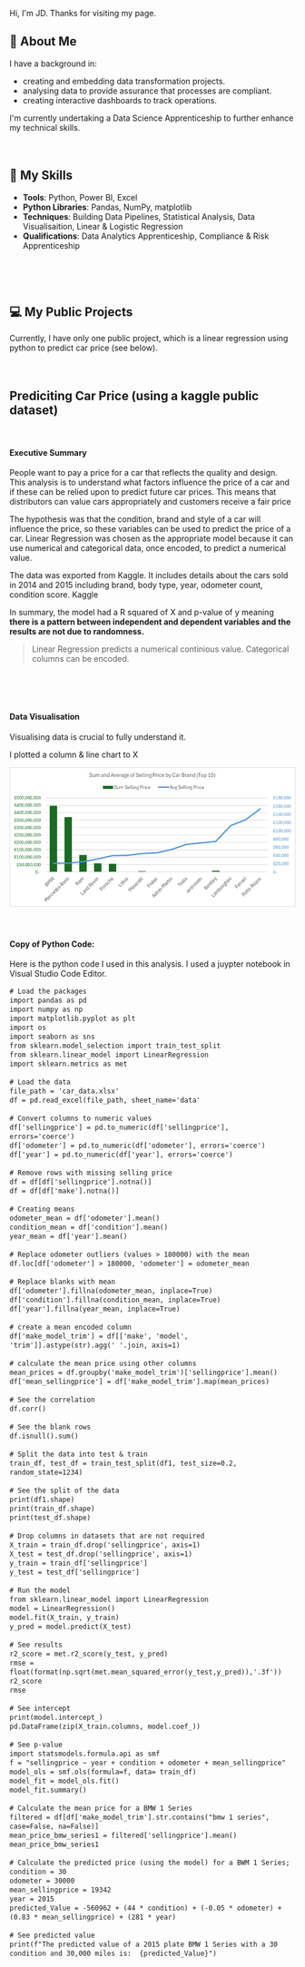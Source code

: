 Hi, I'm JD. Thanks for visiting my page.

## 🤵 About Me

I have a background in:
- creating and embedding data transformation projects.
- analysing data to provide assurance that processes are compliant.
- creating interactive dashboards to track operations.

I'm currently undertaking a Data Science Apprenticeship to further enhance my technical skills.
<br>
<br>
<br>

## 🥇 My Skills

- **Tools**: Python, Power BI, Excel
- **Python Libraries**: Pandas, NumPy, matplotlib
- **Techniques**: Building Data Pipelines, Statistical Analysis, Data Visualisaition, Linear & Logistic Regression
- **Qualifications**: Data Analytics Apprenticeship, Compliance & Risk Apprenticeship
<br>
<br>
<br>

## 💻 My Public Projects

Currently, I have only one public project, which is a linear regression using python to predict car price (see below).
<br>
<br>
<br>

## Prediciting Car Price (using a kaggle public dataset)

<br>

#### Executive Summary

People want to pay a price for a car that reflects the quality and design. This analysis is to understand what factors influence the price of a car and if these can be relied upon to predict future car prices. This means that distributors can value cars appropriately and customers receive a fair price

The hypothesis was that the condition, brand and style of a car will influence the price, so these variables can be used to predict the price of a car. Linear Regression was chosen as the appropriate model because it can use numerical and categorical data, once encoded, to predict a numerical value.

The data was exported from Kaggle. It includes details about the cars sold in 2014 and 2015 including brand, body type, year, odometer count, condition score. Kaggle 

In summary, the model had a R squared of X and p-value of y meaning **there is a pattern between independent and dependent variables and the results are not due to randomness.**

> Linear Regression predicts a numerical continious value. Categorical columns can be encoded.

<br>
<br>
<br>

#### Data Visualisation

Visualising data is crucial to fully understand it.

I plotted a column & line chart to X

![chart 1!](/assets/Picture1.png "chart 1")
<br>
<br>
<br>

#### Copy of Python Code:

Here is the python code I used in this analysis. I used a juypter notebook in Visual Studio Code Editor.
<br>
```
# Load the packages
import pandas as pd
import numpy as np
import matplotlib.pyplot as plt
import os
import seaborn as sns
from sklearn.model_selection import train_test_split
from sklearn.linear_model import LinearRegression
import sklearn.metrics as met

# Load the data
file_path = 'car_data.xlsx'
df = pd.read_excel(file_path, sheet_name='data'

# Convert columns to numeric values
df['sellingprice'] = pd.to_numeric(df['sellingprice'], errors='coerce')
df['odometer'] = pd.to_numeric(df['odometer'], errors='coerce')
df['year'] = pd.to_numeric(df['year'], errors='coerce')

# Remove rows with missing selling price
df = df[df['sellingprice'].notna()]
df = df[df['make'].notna()]

# Creating means
odometer_mean = df['odometer'].mean()
condition_mean = df['condition'].mean()
year_mean = df['year'].mean()

# Replace odometer outliers (values > 180000) with the mean
df.loc[df['odometer'] > 180000, 'odometer'] = odometer_mean

# Replace blanks with mean
df['odometer'].fillna(odometer_mean, inplace=True)
df['condition'].fillna(condition_mean, inplace=True)
df['year'].fillna(year_mean, inplace=True)

# create a mean encoded column 
df['make_model_trim'] = df[['make', 'model', 'trim']].astype(str).agg(' '.join, axis=1)

# calculate the mean price using other columns
mean_prices = df.groupby('make_model_trim')['sellingprice'].mean()
df['mean_sellingprice'] = df['make_model_trim'].map(mean_prices)

# See the correlation
df.corr()

# See the blank rows
df.isnull().sum()

# Split the data into test & train
train_df, test_df = train_test_split(df1, test_size=0.2, random_state=1234)

# See the split of the data
print(df1.shape)
print(train_df.shape)
print(test_df.shape)

# Drop columns in datasets that are not required
X_train = train_df.drop('sellingprice', axis=1)
X_test = test_df.drop('sellingprice', axis=1)
y_train = train_df['sellingprice']
y_test = test_df['sellingprice']

# Run the model
from sklearn.linear_model import LinearRegression
model = LinearRegression()
model.fit(X_train, y_train)
y_pred = model.predict(X_test)

# See results
r2_score = met.r2_score(y_test, y_pred)
rmse = float(format(np.sqrt(met.mean_squared_error(y_test,y_pred)),'.3f'))
r2_score
rmse

# See intercept
print(model.intercept_)
pd.DataFrame(zip(X_train.columns, model.coef_))

# See p-value
import statsmodels.formula.api as smf
f = "sellingprice ~ year + condition + odometer + mean_sellingprice"
model_ols = smf.ols(formula=f, data= train_df)
model_fit = model_ols.fit()
model_fit.summary()

# Calculate the mean price for a BMW 1 Series
filtered = df[df['make_model_trim'].str.contains("bmw 1 series", case=False, na=False)]
mean_price_bmw_series1 = filtered['sellingprice'].mean()
mean_price_bmw_series1

# Calculate the predicted price (using the model) for a BWM 1 Series;
condition = 30
odometer = 30000
mean_sellingprice = 19342
year = 2015
predicted_Value = -560962 + (44 * condition) + (-0.05 * odometer) + (0.83 * mean_sellingprice) + (281 * year)

# See predicted value
print(f"The predicted value of a 2015 plate BMW 1 Series with a 30 condition and 30,000 miles is:  {predicted_Value}")

```
<br>
